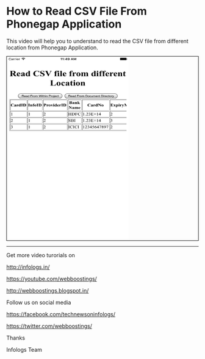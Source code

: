 # How to Read CSV File From Phonegap Application

This video will help you to understand to read the CSV file from different location from Phonegap Application.

<div style="border:1px groove #000000;">
<img src="https://github.com/infologs/How-to-Read-CSV-File-From-Phonegap-Application/blob/master/output.png" width="320px" height="480" />
</div>

---------------------------------------------------

Get more video turorials on

http://infologs.in/

https://youtube.com/webboostings/

http://webboostings.blogspot.in/

Follow us on social media

https://facebook.com/technewsoninfologs/

https://twitter.com/webboostings/


Thanks

Infologs Team
